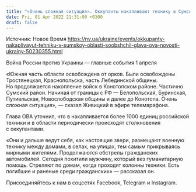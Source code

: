 ```yaml
---
title: "«Очень сложная ситуация». Оккупанты накапливают технику в Сумской области — глава ОВА"
date: Fri, 01 Apr 2022 21:31:00 +0300
draft: false
---
```

Источник: Новое Время https://nv.ua/ukraine/events/okkupanty-nakaplivayut-tehniku-v-sumskoy-oblasti-soobshchil-glava-ova-novosti-ukrainy-50230355.html


Война России против Украины — главные события 1 апреля

«Южная часть области освобождена от орков. Были освобождены Тростянецкая, Краснопольска, часть Лебединской общины. Но продолжается накопление войск в Конотопском районе. Частично Сумский район. Начиная от границы с РФ — Белопольская, Буринская, Путивльская, Новослободская общины и далее до Конотопа. Очень сложная ситуация», — сказал Живицкий в эфире телемарафона.

Глава ОВА уточнил, что в накапливается более 1000 единиц российской техники и в области периодически происходят столкновения с оккупантами.

«Они и дальше ведут себя, как настоящие звери, размещают военную технику между домами, в селах, на улицах, тем самым прикрываясь мирными жителями. Продолжаются обстрелы гражданских автомобилей. Сегодня похитили мужчину, который вез гуманитарную помощь. Стреляют по домам, когда проходят колонны техники. Есть погибшие и раненые среди гражданских» — рассказал он.

Присоединяйтесь к нам в соцсетях Facebook, Telegram и Instagram.
